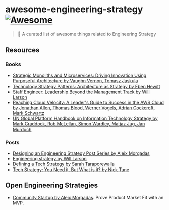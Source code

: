 # awesome-engineering-strategy [![Awesome](https://cdn.rawgit.com/sindresorhus/awesome/d7305f38d29fed78fa85652e3a63e154dd8e8829/media/badge.svg)](https://github.com/sindresorhus/awesome)

> 🎉 A curated list of awesome things related to Engineering Strategy

<!-- md-parser-start -->
## Resources

### Books

- [Strategic Monoliths and Microservices: Driving Innovation Using Purposeful Architecture by Vaughn Vernon, Tomasz Jaskula ](https://www.goodreads.com/book/show/55782292-strategic-monoliths-and-microservices)
- [Technology Strategy Patterns: Architecture as Strategy by  Eben Hewitt](https://www.goodreads.com/book/show/42414767-technology-strategy-patterns)
- [Staff Engineer: Leadership Beyond the Management Track by Will Larson](https://www.goodreads.com/book/show/56481725-staff-engineer)
- [Reaching Cloud Velocity: A Leader's Guide to Success in the AWS Cloud by  Jonathan Allen, Thomas Blood, Werner Vogels, Adrian Cockcroft, Mark Schwartz](https://www.goodreads.com/book/show/53503300-reaching-cloud-velocity)
- [UN Global Platform Handbook on Information Technology Strategy by  Mark Craddock, Rob McLellan, Simon Wardley, Matjaz Jug, Jan Murdoch](https://www.goodreads.com/book/show/55047345-un-global-platform-handbook-on-information-technology-strategy)

### Posts

- [Designing an Engineering Strategy Post Series by Aleix Morgadas](https://learnings.aleixmorgadas.dev/p/designing-an-engineering-strategy)
- [Engineering strategy by Will Larson](https://lethain.com/engineering-strategy/)
- [Defining a Tech Strategy by Sarah Taraporewalla](https://sarahtaraporewalla.com/agile/design/architecture/Defining-a-Tech-Strategy)
- [Tech Strategy: You Need it, But What is it? by Nick Tune](https://medium.com/nick-tune-tech-strategy-blog/tech-strategy-you-need-it-but-what-is-it-af292421e422)

## Open Engineering Strategies

- [Community Startup by Aleix Morgadas](https://learnings.aleixmorgadas.dev/p/community-startup-engineering-strategy?s=w). Prove Product Market Fit with an MVP.